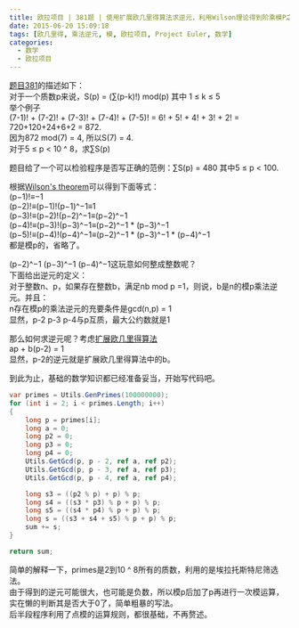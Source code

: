 ```yaml
---
title: 欧拉项目 | 381题 | 使用扩展欧几里得算法求逆元，利用Wilson理论得到阶乘模P之和
date: 2015-06-20 15:09:18
tags: [欧几里得, 乘法逆元, 模, 欧拉项目, Project Euler, 数学]
categories:
  - 数学
  - 欧拉项目
---
```

[题目381](https://projecteuler.net/problem=381 "Problem 381 - Project Euler")的描述如下：  
对于一个质数p来说，S(p) = (∑(p-k)!) mod(p) 其中 1 ≤ k ≤ 5  
举个例子  
(7-1)! + (7-2)! + (7-3)! + (7-4)! + (7-5)! = 6! + 5! + 4! + 3! + 2! = 720+120+24+6+2 = 872.  
因为872 mod(7) = 4, 所以S(7) = 4.  
对于5 ≤ p < 10 ^ 8，求∑S(p)

题目给了一个可以检验程序是否写正确的范例：∑S(p) = 480 其中5 ≤ p < 100.

根据[Wilson's theorem](https://en.wikipedia.org/wiki/Wilson%27s_theorem "Wilson's theorem")可以得到下面等式：  
(p−1)!≡−1  
(p−2)!≡(p−1)!(p−1)^−1≡1  
(p−3)!≡(p−2)!(p−2)^−1≡(p−2)^−1  
(p−4)!≡(p−3)!(p−3)^−1≡(p−2)^−1 \* (p−3)^−1  
(p−5)!≡(p−4)!(p−4)^−1≡(p−2)^−1 \* (p−3)^−1 \* (p−4)^−1  
都是模p的，省略了。

(p−2)^−1 (p−3)^−1 (p−4)^−1这玩意如何整成整数呢？  
下面给出逆元的定义：  
对于整数n、p，如果存在整数b，满足nb mod p =1，则说，b是n的模p乘法逆元。并且：  
n存在模p的乘法逆元的充要条件是gcd(n,p) = 1  
显然，p-2 p-3 p-4与p互质，最大公约数就是1

那么如何求逆元呢？考虑[扩展欧几里得算法](http://blog.guozi149.me/%E8%AE%A1%E7%AE%97%E6%9C%BA/%E7%AE%97%E6%B3%95/%E6%89%A9%E5%B1%95%E6%AC%A7%E5%87%A0%E9%87%8C%E5%BE%97%E7%AE%97%E6%B3%95/)  
ap + b(p-2) = 1  
显然，p-2的逆元就是扩展欧几里得算法中的b。

到此为止，基础的数学知识都已经准备妥当，开始写代码吧。

``` csharp
var primes = Utils.GenPrimes(100000000);
for (int i = 2; i < primes.Length; i++)
{
    long p = primes[i];
    long a = 0;
    long p2 = 0;
    long p3 = 0;
    long p4 = 0;
    Utils.GetGcd(p, p - 2, ref a, ref p2);
    Utils.GetGcd(p, p - 3, ref a, ref p3);
    Utils.GetGcd(p, p - 4, ref a, ref p4);

    long s3 = ((p2 % p) + p) % p;
    long s4 = ((s3 * p3) % p + p) % p;
    long s5 = ((s4 * p4) % p + p) % p;
    long s = ((s3 + s4 + s5) % p + p) % p;
    sum += s;
}

return sum;
```
简单的解释一下，primes是2到10 ^ 8所有的质数，利用的是埃拉托斯特尼筛选法。  
由于得到的逆元可能很大，也可能是负数，所以模p后加了p再进行一次模运算，实在懒的判断其是否大于0了，简单粗暴的写法。  
后半段程序利用了点模的运算规则，都很基础，不再赘述。